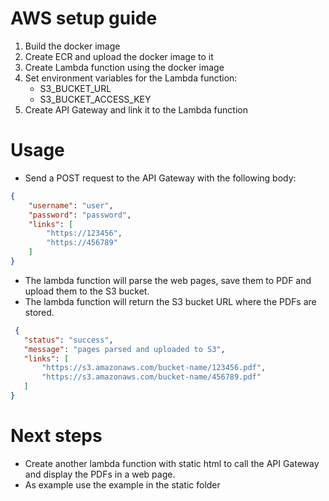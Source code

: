 # AWS setup guide

1. Build the docker image
2. Create ECR and upload the docker image to it
3. Create Lambda function using the docker image
4. Set environment variables for the Lambda function:
    - S3_BUCKET_URL
    - S3_BUCKET_ACCESS_KEY
5. Create API Gateway and link it to the Lambda function

# Usage

- Send a POST request to the API Gateway with the following body:

``` json
{
    "username": "user",
    "password": "password",
    "links": [
        "https://123456",
        "https://456789"
    ]
}
```

- The lambda function will parse the web pages, save them to PDF and upload them to the S3 bucket.
- The lambda function will return the S3 bucket URL where the PDFs are stored.

``` json
 {
   "status": "success",
   "message": "pages parsed and uploaded to S3",
   "links": [
       "https://s3.amazonaws.com/bucket-name/123456.pdf",
       "https://s3.amazonaws.com/bucket-name/456789.pdf"
   ]
}
```
# Next steps
- Create another lambda function with static html to call the API Gateway and display the PDFs in a web page.
- As example use the example in the static folder